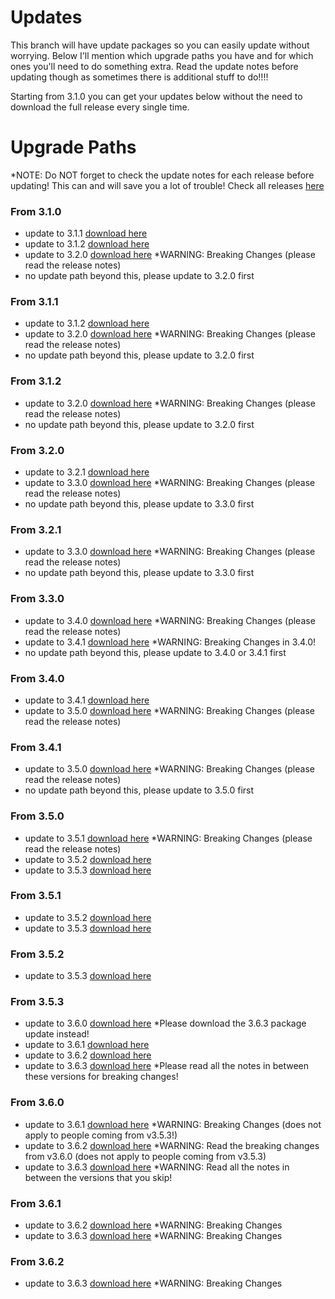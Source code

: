 # Updates

This branch will have update packages so you can easily update without worrying. Below I'll mention which upgrade paths you have and for which ones you'll need to do something extra. Read the update notes before updating though as sometimes there is additional stuff to do!!!!

Starting from 3.1.0 you can get your updates below without the need to download the full release every single time.

# Upgrade Paths
*NOTE: Do NOT forget to check the update notes for each release before updating! This can and will save you a lot of trouble! Check all releases [here](https://github.com/jimz011/homekit-infused/releases)

### From 3.1.0
- update to 3.1.1 [download here](https://github.com/jimz011/homekit-infused/raw/updates/update.v3.1.1.zip)
- update to 3.1.2 [download here](https://github.com/jimz011/homekit-infused/raw/updates/3.1.0-to-3.1.2.zip)
- update to 3.2.0 [download here](https://github.com/jimz011/homekit-infused/raw/updates/3.1.0-to-3.2.0.zip) *WARNING: Breaking Changes (please read the release notes)
- no update path beyond this, please update to 3.2.0 first

### From 3.1.1
- update to 3.1.2 [download here](https://github.com/jimz011/homekit-infused/raw/updates/3.1.1-to-3.1.2.zip)
- update to 3.2.0 [download here](https://github.com/jimz011/homekit-infused/raw/updates/3.1.1-to-3.2.0.zip) *WARNING: Breaking Changes (please read the release notes)
- no update path beyond this, please update to 3.2.0 first

### From 3.1.2
- update to 3.2.0 [download here](https://github.com/jimz011/homekit-infused/raw/updates/3.1.2-to-3.2.0.zip) *WARNING: Breaking Changes (please read the release notes)
- no update path beyond this, please update to 3.2.0 first

### From 3.2.0
- update to 3.2.1 [download here](https://github.com/jimz011/homekit-infused/raw/updates/3.2.0-to-3.2.1.zip)
- update to 3.3.0 [download here](https://github.com/jimz011/homekit-infused/raw/updates/3.2.0-to-3.3.0.zip) *WARNING: Breaking Changes (please read the release notes)
- no update path beyond this, please update to 3.3.0 first

### From 3.2.1
- update to 3.3.0 [download here](https://github.com/jimz011/homekit-infused/raw/updates/3.2.1-to-3.3.0.zip) *WARNING: Breaking Changes (please read the release notes)
- no update path beyond this, please update to 3.3.0 first

### From 3.3.0
- update to 3.4.0 [download here](https://github.com/jimz011/homekit-infused/raw/updates/3.3.0-to-3.4.0.zip) *WARNING: Breaking Changes (please read the release notes)
- update to 3.4.1 [download here](https://github.com/jimz011/homekit-infused/raw/updates/3.3.0-to-3.4.1.zip) *WARNING: Breaking Changes in 3.4.0!
- no update path beyond this, please update to 3.4.0 or 3.4.1 first

### From 3.4.0
- update to 3.4.1 [download here](https://github.com/jimz011/homekit-infused/raw/updates/3.4.0-to-3.4.1.zip)
- update to 3.5.0 [download here](https://github.com/jimz011/homekit-infused/raw/updates/3.4.0-to-3.5.0.zip) *WARNING: Breaking Changes (please read the release notes)

### From 3.4.1
- update to 3.5.0 [download here](https://github.com/jimz011/homekit-infused/raw/updates/3.4.1-to-3.5.0.zip) *WARNING: Breaking Changes (please read the release notes)
- no update path beyond this, please update to 3.5.0 first

### From 3.5.0
- update to 3.5.1 [download here](https://github.com/jimz011/homekit-infused/raw/updates/3.5.0-to-3.5.1.zip) *WARNING: Breaking Changes (please read the release notes)
- update to 3.5.2 [download here](https://github.com/jimz011/homekit-infused/raw/updates/3.5.0-to-3.5.2.zip)
- update to 3.5.3 [download here](https://github.com/jimz011/homekit-infused/raw/updates/3.5.0-to-3.5.3.zip)

### From 3.5.1
- update to 3.5.2 [download here](https://github.com/jimz011/homekit-infused/raw/updates/3.5.1-to-3.5.2.zip)
- update to 3.5.3 [download here](https://github.com/jimz011/homekit-infused/raw/updates/3.5.1-to-3.5.3.zip)

### From 3.5.2
- update to 3.5.3 [download here](https://github.com/jimz011/homekit-infused/raw/updates/3.5.2-to-3.5.3.zip)

### From 3.5.3
- update to 3.6.0 [download here](https://github.com/jimz011/homekit-infused/raw/updates/3.5.3-to-3.6.0.zip) *Please download the 3.6.3 package update instead!
- update to 3.6.1 [download here](https://github.com/jimz011/homekit-infused/raw/updates/3.5.3-to-3.6.1.zip)
- update to 3.6.2 [download here](https://github.com/jimz011/homekit-infused/raw/updates/3.5.3-to-3.6.2.zip)
- update to 3.6.3 [download here](https://github.com/jimz011/homekit-infused/raw/updates/3.5.3-to-3.6.3.zip) *Please read all the notes in between these versions for breaking changes!

### From 3.6.0
- update to 3.6.1 [download here](https://github.com/jimz011/homekit-infused/raw/updates/3.6.0-to-3.6.1.zip) *WARNING: Breaking Changes (does not apply to people coming from v3.5.3!)
- update to 3.6.2 [download here](https://github.com/jimz011/homekit-infused/raw/updates/3.6.0-to-3.6.2.zip) *WARNING: Read the breaking changes from v3.6.0 (does not apply to people coming from v3.5.3)
- update to 3.6.3 [download here](https://github.com/jimz011/homekit-infused/raw/updates/3.6.0-to-3.6.3.zip) *WARNING: Read all the notes in between the versions that you skip!

### From 3.6.1
- update to 3.6.2 [download here](https://github.com/jimz011/homekit-infused/raw/updates/3.6.1-to-3.6.2.zip) *WARNING: Breaking Changes
- update to 3.6.3 [download here](https://github.com/jimz011/homekit-infused/raw/updates/3.6.1-to-3.6.3.zip) *WARNING: Breaking Changes

### From 3.6.2
- update to 3.6.3 [download here](https://github.com/jimz011/homekit-infused/raw/updates/3.6.2-to-3.6.3.zip) *WARNING: Breaking Changes
